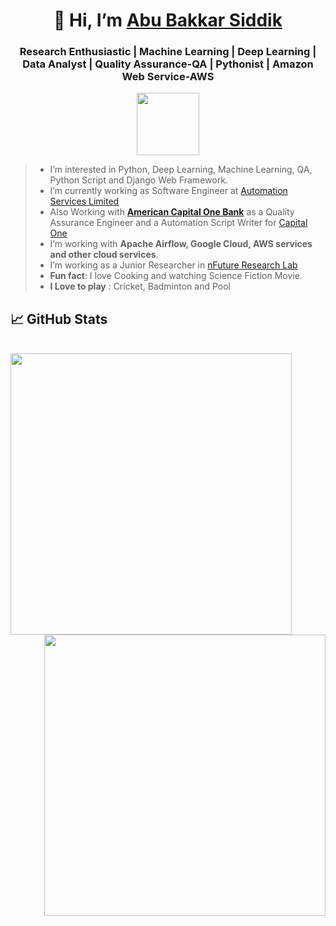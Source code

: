 <h1 align="center"> 👋 Hi, I’m <a target="_blank" href="https://www.linkedin.com/in/abu-bakkar-siddik-17b860196/">Abu Bakkar Siddik </a> </h1>
<h3 align="center"> Research Enthusiastic | Machine Learning | Deep Learning | Data Analyst | Quality Assurance-QA | Pythonist | Amazon Web Service-AWS</h3>

<p align="center">
  <img width="100" height="100" src="https://avatars.githubusercontent.com/u/44539099?v=4">
</p>

<!--![]()-->

> - I’m interested in Python, Deep Learning, Machine Learning, QA, Python Script and Django Web Framework.
> - I’m currently working as Software Engineer at <a target="_blank" href="https://www.automationservicesbd.com/">Automation Services Limited</a>
> - Also Working with <a target="_blank" href="https://www.capitalone.com/"><b>American Capital One Bank</b></a> as a Quality Assurance Engineer and a Automation Script Writer for <a target="_blank" href="https://www.capitalone.com/">Capital One</a>
> - I’m working with **Apache Airflow, Google Cloud, AWS services and other cloud services**.
> - I’m working as a Junior Researcher in  [nFuture Research Lab](https://www.nfuture.org "nFuture Research Lab")
> - **Fun fact**: I love Cooking and watching Science Fiction Movie.
> - **I Love to play** : Cricket, Badminton and Pool

## &#x1f4c8; GitHub Stats
<br>

<a href="https://github.com/abubakkar32">
  <img style="display: inline; width: 450px;" src="https://github-readme-stats.vercel.app/api?username=abubakkar32&show_icons=true&theme=dracula">
</a>

<a href="https://github.com/abubakkar32">
  <img style="display: inline; width: 450px; float:right" src="https://github-readme-stats.vercel.app/api/top-langs/?username=abubakkar32&layout=compact&theme=dracula">
</a>

